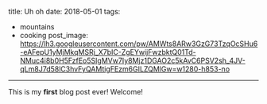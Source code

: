 title: Uh oh
date: 2018-05-01
tags:
 - mountains
 - cooking
post_image: https://lh3.googleusercontent.com/pw/AMWts8ARw3GzG73TzqOcSHu6-eAFepU1yMjMkqMSRj_X7bIC-ZgEYwijFwzbktQ01Td-NMuc4i8b0H5FzfEo5SIgMVw7Iy8Mjz1DGAO2c5kAvC6PSV2sh_4JV-qLm8J7d58lC3hvFyQAMtigFEzm6GILZQMlGw=w1280-h853-no

---

This is my **first** blog post ever! Welcome!